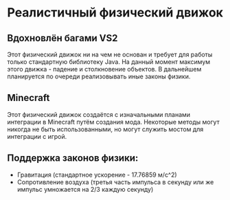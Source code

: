 # Реалистичный физический движок
## Вдохновлён багами VS2
Этот физический движок ни на чем не основан и требует для работы только стандартную библиотеку Java.
На данный момент максимум этого движка - падение и столкновение объектов. В дальнейшем планируется по очереди реализовывать
иные законы физики.
## Minecraft
Этот физический движок создаётся с изначальными планами интеграции в Minecraft путём создания мода.
Некоторые методы могут никогда не быть использованными, но могут служить мостом для интеграции с игрой.
## Поддержка законов физики:
* Гравитация (стандартное ускорение - 17.76859 м/с^2)
* Сопротивление воздуха (третья часть импульса в секунду или же импульс умножается на 2/3 каждую секунду)